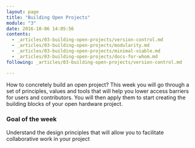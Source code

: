 ```yaml
---
layout: page
title: "Building Open Projects"
module: "3"
date: 2016-10-06 14:05:56
contents:
  - _articles/03-building-open-projects/version-control.md
  - _articles/03-building-open-projects/modularity.md
  - _articles/03-building-open-projects/minimal-viable.md
  - _articles/03-building-open-projects/docs-for-whom.md
following: _articles/03-building-open-projects/version-control.md

---
```



How to concretely build an open project? This week you will go through a set of principles, values and tools that will help you lower access barriers for users and contributors. You will then apply them to start creating the building blocks of your open hardware project.

### Goal of the week
Understand the design principles that will allow you to facilitate collaborative work in your project

